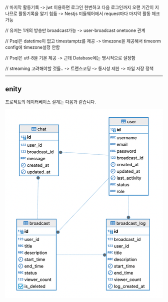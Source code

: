 // 마지막 활동기록
-> jwt 이용하면 로그인 한번하고 다음 로그인까지 오랜 기간이 지나므로 활동기록을 알기 힘듦
-> Nestjs 미들웨어에서 request마다 마지막 활동 체크 가능

// 유저는 1개의 방송만 broadcast가능
-> user-broadcast onetoone 관계

// Psql은 datetime이 없고 timestamptz를 제공
-> timezone을 제공해서 timeorm config에 timezone설정 안함

// Psql은 utf-8을 기본 제공
-> 근데 Database에는 명시적으로 설정함

// streaming 고려해야할 것들..
-> 트랜스코딩
-> 동시성 제한
-> 파일 저장 정책

---

## enity

프로젝트의 데이터베이스 설계는 다음과 같습니다.

![entity](asset/entity.png)
